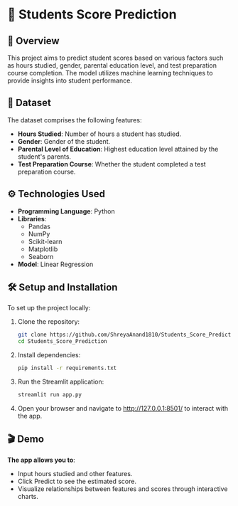 # 📘 Students Score Prediction

## 📌 Overview

This project aims to predict student scores based on various factors such as hours studied, gender, parental education level, and test preparation course completion. The model utilizes machine learning techniques to provide insights into student performance.

## 🧪 Dataset

The dataset comprises the following features:

- **Hours Studied**: Number of hours a student has studied.
- **Gender**: Gender of the student.
- **Parental Level of Education**: Highest education level attained by the student's parents.
- **Test Preparation Course**: Whether the student completed a test preparation course.

## ⚙️ Technologies Used

- **Programming Language**: Python
- **Libraries**:
  - Pandas
  - NumPy
  - Scikit-learn
  - Matplotlib
  - Seaborn
- **Model**: Linear Regression

## 🛠️ Setup and Installation

To set up the project locally:

1. Clone the repository:

   ```bash
   git clone https://github.com/ShreyaAnand1810/Students_Score_Prediction.git
   cd Students_Score_Prediction

2. Install dependencies:

   ```bash
   pip install -r requirements.txt

3. Run the Streamlit application:

   ```bash
   streamlit run app.py

4. Open your browser and navigate to http://127.0.0.1:8501/ to interact with the app.


## 🎬 Demo

 **The app allows you to**:
- Input hours studied and other features.
- Click Predict to see the estimated score.
- Visualize relationships between features and scores through interactive charts.
   
